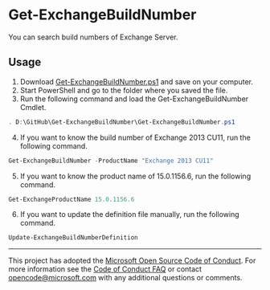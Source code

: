 # Get-ExchangeBuildNumber

You can search build numbers of Exchange Server.

## Usage

1. Download [Get-ExchangeBuildNumber.ps1](https://cdn.rawgit.com/Microsoft/Get-ExchangeBuildNumber/master/Get-ExchangeBuildNumber.ps1) and save on your computer.
2. Start PowerShell and go to the folder where you saved the file.
3. Run the following command and load the Get-ExchangeBuildNumber Cmdlet.

  ~~~powershell
. D:\GitHub\Get-ExchangeBuildNumber\Get-ExchangeBuildNumber.ps1
  ~~~

4. If you want to know the build number of Exchange 2013 CU11, run the following command.

  ~~~powershell
Get-ExchangeBuildNumber -ProductName "Exchange 2013 CU11"
  ~~~

5. If you want to know the product name of 15.0.1156.6, run the following command.

  ~~~powershell
Get-ExchangeProductName 15.0.1156.6
  ~~~

6. If you want to update the definition file manually, run the following command.

  ~~~powershell
Update-ExchangeBuildNumberDefinition
  ~~~

---
This project has adopted the [Microsoft Open Source Code of Conduct](https://opensource.microsoft.com/codeofconduct/). For more information see the [Code of Conduct FAQ](https://opensource.microsoft.com/codeofconduct/faq/) or contact [opencode@microsoft.com](mailto:opencode@microsoft.com) with any additional questions or comments.
